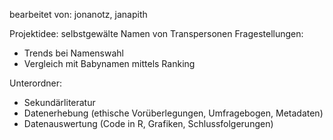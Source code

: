bearbeitet von: jonanotz, janapith

Projektidee: selbstgewälte Namen von Transpersonen
Fragestellungen: 
- Trends bei Namenswahl
- Vergleich mit Babynamen mittels Ranking

Unterordner:
- Sekundärliteratur
- Datenerhebung (ethische Vorüberlegungen, Umfragebogen, Metadaten)
- Datenauswertung (Code in R, Grafiken, Schlussfolgerungen)
